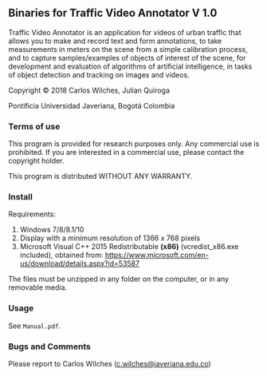 ## Binaries for Traffic Video Annotator V 1.0

Traffic Video Annotator is an application for videos of urban traffic that allows you to make and record text and form annotations, to take measurements in meters on the scene from a simple calibration process, and to capture samples/examples of objects of interest of the scene, for development and evaluation of algorithms of artificial intelligence, in tasks of object detection and tracking on images and videos.

Copyright ©️ 2018 Carlos Wilches, Julian Quiroga
 
Pontificia Universidad Javeriana, Bogotá Colombia

### Terms of use

This program is provided for research purposes only. Any commercial use is prohibited. If you are interested in a commercial use, please  contact the copyright holder. 
 
This program is distributed WITHOUT ANY WARRANTY.

### Install

Requirements:
1. Windows 7/8/8.1/10
2. Display with a minimum resolution of 1366 x 768 pixels
3. Microsoft Visual C++ 2015 Redistributable **(x86)** (vcredist_x86.exe included), obtained from: https://www.microsoft.com/en-us/download/details.aspx?id=53587

The files must be unzipped in any folder on the computer, or in any removable media.

### Usage

See `Manual.pdf`.

### Bugs and Comments

Please report to Carlos Wilches (c.wilches@javeriana.edu.co)
